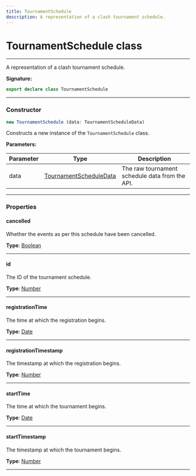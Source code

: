 ```yaml
---
title: TournamentSchedule
description: A representation of a clash tournament schedule.
---
```


# TournamentSchedule class

---

A representation of a clash tournament schedule.

**Signature:**

```ts
export declare class TournamentSchedule 
```

---

### Constructor

```ts
new TournamentSchedule (data: TournamentScheduleData)
```

Constructs a new instance of the `TournamentSchedule` class.

**Parameters:**

| Parameter | Type | Description |
| --------- | ---- | ----------- |
| data | [TournamentScheduleData](/api/interfaces/tournamentscheduledata) | The raw tournament schedule data from the API. |
---

### Properties

#### cancelled

Whether the events as per this schedule have been cancelled.



**Type**: [Boolean](https://developer.mozilla.org/en-US/docs/Web/JavaScript/Reference/Global_Objects/Boolean)

---

#### id

The ID of the tournament schedule.



**Type**: [Number](https://developer.mozilla.org/en-US/docs/Web/JavaScript/Reference/Global_Objects/Number)

---

#### registrationTime

The time at which the registration begins.



**Type**: [Date](https://developer.mozilla.org/en-US/docs/Web/JavaScript/Reference/Global_Objects/Date)

---

#### registrationTimestamp

The timestamp at which the registration begins.



**Type**: [Number](https://developer.mozilla.org/en-US/docs/Web/JavaScript/Reference/Global_Objects/Number)

---

#### startTime

The time at which the tournament begins.



**Type**: [Date](https://developer.mozilla.org/en-US/docs/Web/JavaScript/Reference/Global_Objects/Date)

---

#### startTimestamp

The timestamp at which the tournament begins.



**Type**: [Number](https://developer.mozilla.org/en-US/docs/Web/JavaScript/Reference/Global_Objects/Number)

---

